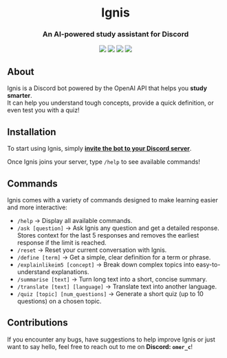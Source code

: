 <h1 align="center">Ignis</h1>
<h3 align="center">An AI-powered study assistant for Discord</h3>

<p align="center">
  <img src="https://img.shields.io/badge/python-3.9+-blue?logo=python">
  <img src="https://img.shields.io/badge/discord-bot-5865F2?logo=discord&logoColor=white">
  <img src="https://img.shields.io/badge/powered%20by-OpenAI-412991?logo=openai">
  <img src="https://img.shields.io/badge/license-MIT-green">
</p>

## About

Ignis is a Discord bot powered by the OpenAI API that helps you **study smarter**.  
It can help you understand tough concepts, provide a quick definition, or even test you with a quiz!

## Installation

To start using Ignis, simply [**invite the bot to your Discord server**](https://discord.com/oauth2/authorize?client_id=1408938767489695826).  

Once Ignis joins your server, type `/help` to see available commands!  

## Commands

Ignis comes with a variety of commands designed to make learning easier and more interactive:

- `/help` → Display all available commands.  
- `/ask [question]` → Ask Ignis any question and get a detailed response. Stores context for the last 5 responses and removes the earliest response if the limit is reached.  
- `/reset` → Reset your current conversation with Ignis.  
- `/define [term]` → Get a simple, clear definition for a term or phrase.  
- `/explainlikeim5 [concept]` → Break down complex topics into easy-to-understand explanations.  
- `/summarise [text]` → Turn long text into a short, concise summary.  
- `/translate [text] [language]` → Translate text into another language.  
- `/quiz [topic] [num_questions]` → Generate a short quiz (up to 10 questions) on a chosen topic.   

## Contributions

If you encounter any bugs, have suggestions to help improve Ignis or just want to say hello, feel free to reach out to me on **Discord: `omer_c`**!
